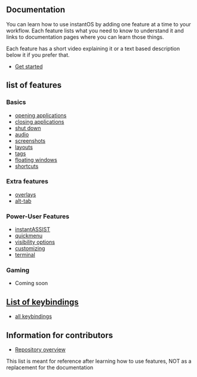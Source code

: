 ## Documentation

You can learn how to use instantOS by adding one feature at a time to your workflow. 
Each feature lists what you need to know to understand it and links to documentation pages where you can learn those things. 

Each feature has a short video explaining it or a text based description below it if you prefer that. 

<ul class="actions">
    <li><a href="https://www.youtube.com/playlist?list=PLczWCikHiuy_2fBZ_ttJuybBXVERrJDAu" class="button special icon fa-youtube">Get started</a></li>
</ul>

## list of features
### Basics
-   [opening applications](https://instantos.github.io/instantos.github.io/youtube/apps)
-   [closing applications](https://instantos.github.io/instantos.github.io/youtube/close)
-   [shut down](https://instantos.github.io/instantos.github.io/youtube/shutdown)
-   [audio](https://instantos.github.io/instantos.github.io/youtube/audio)
-   [screenshots](https://instantos.github.io/instantos.github.io/youtube/screenshots)
-   [layouts](https://instantos.github.io/instantos.github.io/youtube/layouts)
-   [tags](https://instantos.github.io/instantos.github.io/youtube/tags)
-   [floating windows](https://instantos.github.io/instantos.github.io/youtube/floating)
-   [shortcuts](https://instantos.github.io/instantos.github.io/youtube/shortcuts)

### Extra features
-   [overlays](https://instantos.github.io/instantos.github.io/youtube/overlays)
-   [alt-tab](https://instantos.github.io/instantos.github.io/youtube/alttab)

### Power-User Features
-   [instantASSIST](https://instantos.github.io/instantos.github.io/youtube/assist)
-   [quickmenu](https://instantos.github.io/instantos.github.io/youtube/quickmenu)
-   [visibility options](https://instantos.github.io/instantos.github.io/youtube/visibility)
-   [customizing](https://instantos.github.io/instantos.github.io/youtube/customize)
-   [terminal](https://instantos.github.io/instantos.github.io/youtube/terminal)

### Gaming

 - Coming soon

## [List of keybindings](https://instantos.github.io/instantos.github.io/youtube/hotkeys)

-   [all keybindings](https://instantos.github.io/instantos.github.io/youtube/hotkeys)

## Information for contributors

- [Repository overview](https://instantos.github.io/instantos.github.io/repoinfo)

This list is meant for reference after learning how to use features, NOT as a replacement for the documentation
